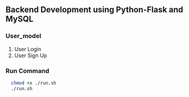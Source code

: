 ## Backend Development using Python-Flask and MySQL

### User_model
1. User Login
2. User Sign Up


### Run Command
  ```bash
    chmod +x ./run.sh
    ./run.sh
  ```



